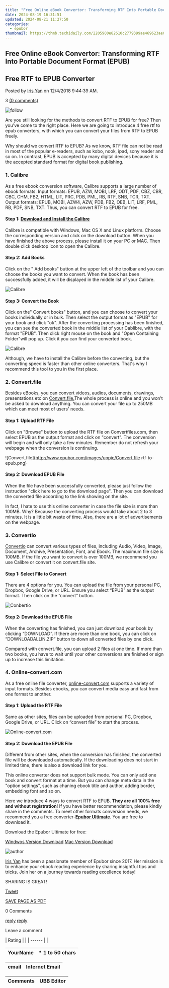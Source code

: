 ```yaml
---
title: "Free Online eBook Convertor: Transforming RTF Into Portable Document Format (EPUB)"
date: 2024-08-19 16:31:51
updated: 2024-08-21 11:27:50
categories:
  - epubor
thumbnail: https://thmb.techidaily.com/2205900e82610c2779399ae469623ae027920f8a8a6cd21a0ae3357ed65bdbc2.jpg
---
```


## Free Online eBook Convertor: Transforming RTF Into Portable Document Format (EPUB)

## Free RTF to EPUB Converter

Posted by [Iris Yan](https://www.facebook.com/iris.yan.16718) on 12/4/2018 9:44:39 AM.

3 [(0 comments)](http://www.epubor.com/#comment-area) 



![follow](http://www.epubor.com/images/follow.png)

Are you still looking for the methods to convert RTF to EPUB for free? Then you've come to the right place. Here we are going to introduce 4 free rtf to epub converters, with which you can convert your files from RTF to EPUB freely.

 Why should we convert RTF to EPUB? As we know, RTF file can not be read in most of the popular e-readers, such as kobo, nook, ipad, sony reader and so on. In contrast, EPUB is accepted by many digital devices because it is the accepted standard format for digital book publishing.

### 1\. Calibre

As a free ebook conversion software, Calibre supports a large number of ebook formats. Input formats: EPUB, AZW, MOBI, LRF, ODT, PDF, CBZ, CBR, CBC, CHM, FB2, HTML, LIT, PRC, PDB, PML, RB, RTF, SNB, TCR, TXT. Output formats: EPUB, MOBI, AZW4, AZW, PDB, FB2, OEB, LIT, LRF, PML, RB, PDF, SNB, TXT. Thus, you can convert RTF to EPUB for free.

#### Step 1: [Download and Install the Calibre](https://calibre-ebook.com/download)

Calibre is compatible with Windows, Mac OS X and Linux platform. Choose the corresponding version and click on the download button. When you have finished the above process, please install it on your PC or MAC. Then double click desktop icon to open the Calibre. 

#### Step 2: Add Books

Click on the " Add books" button at the upper left of the toolbar and you can choose the books you want to convert. When the book has been successfully added, it will be displayed in the middle list of your Calibre. 

![Calibre](http://www.epubor.com/images/uppic/calibre-rtf-to-epub1.png)

#### Step 3: Convert the Book

Click on the" Convert books" button, and you can choose to convert your books individually or in bulk. Then select the output format as "EPUB" for your book and click "ok". After the converting processing has been finished, you can see the converted book in the middle list of your Cablibre, with the format "EPUB". Then click right mouse on the book and "Open Containing Folder"will pop up. Click it you can find your converted book.

![Calibre](http://www.epubor.com/images/uppic/calibre-rtf-to-epub2.png)

 Although, we have to install the Calibre before the converting, but the converting speed is faster than other online converters. That's why I recommend this tool to you in the first place.

### 2\. Convert.file 

Besides eBooks, you can convert videos, audios, documents, drawings, presentations etc on [Convert.file.](http://www.convertfiles.com/)The whole process is online and you won’t be asked to download anything. You can convert your file up to 250MB which can meet most of users' needs.

#### Step 1: Upload RTF File

 Click on "Browse" button to upload the RTF file on Convertfiles.com, then select EPUB as the output format and click on "convert". The conversion will begin and will only take a few minutes. Remember do not refresh your webpage when the conversion is continuing. 

![Convert.file](http://www.epubor.com/images/uppic/Convert.file rtf-to-epub.png)

#### Step 2: Download EPUB File

When the file have been successfully converted, please just follow the instruction "click here to go to the download page". Then you can download the converted file according to the link showing on the site. 

In fact, I hate to use this online converter in case the file size is more than 100MB. Why? Because the converting process would take about 2 to 3 minutes. It is a little bit waste of time. Also, there are a lot of advertisements on the webpage.

### 3\. Convertio

[Convertio](https://convertio.co/) can convert various types of files, including Audio, Video, Image, Document, Archive, Presentation, Font, and Ebook. The maximum file size is 100MB. If the file you want to convert is over 100MB, we recommend you use Calibre or convert it on convert.file site. 

#### Step 1: Select File to Convert

There are 4 options for you. You can upload the file from your personal PC, Dropbox, Google Drive, or URL. Ensure you select “EPUB” as the output format. Then click on the “convert” button. 

![Conbertio](http://www.epubor.com/images/uppic/Convertio-rtf-to-epub.png)

#### Step 2: Download the EPUB File

When the converting has finished, you can just download your book by clicking “DOWNLOAD”. If there are more than one book, you can click on “DOWNLOADALLIN.ZIP” button to down all converted files by one click. 

Compared with convert.file, you can upload 2 files at one time. If more than two books, you have to wait until your other conversions are finished or sign up to increase this limitation. 

### 4\. Online-convert.com

As a free online file converter, [online-convert.com](http://ebook.online-convert.com/convert-to-epub) supports a variety of input formats. Besides ebooks, you can convert media easy and fast from one format to another.

#### Step 1: Upload the RTF File

Same as other sites, files can be uploaded from personal PC, Dropbox, Google Drive, or URL. Click on “convert file” to start the process.

![Online-convert.com](http://www.epubor.com/images/uppic/Online-convert-rtf-to-epub.png)

#### Step 2: Download the EPUB File

Different from other sites, when the conversion has finished, the converted file will be downloaded automatically. If the downloading does not start in limited time, there is also a download link for you.

This online converter does not support bulk mode. You can only add one book and convert format at a time. But you can change meta data in the "option settings", such as chaning ebook title and author, adding border, embedding font and so on.

 Here we introduce 4 ways to convert RTF to EPUB. **They are all 100% free and without registration**! If you have better recommendation, please kindly share in the comments. To meet other formats conversion needs, we recommend you a free converter-**[Epubor Ultimate](https://tools.techidaily.com/epubor/ultimate/)**. You are free to download it.

Download the Epubor Ultimate for free:

[Windwos Version Download](https://tools.techidaily.com/epubor/ultimate/) [Mac Version Download](https://tools.techidaily.com/epubor/ultimate/) 

![author](http://www.epubor.com/images/uppic/iris.png)

[Iris Yan](https://www.facebook.com/iris.yan.16718) has been a passionate member of Epubor since 2017\. Her mission is to enhance your ebook reading experience by sharing insightful tips and tricks. Join her on a journey towards reading excellence today!

SHARING IS GREAT!

[Tweet](https://twitter.com/share) 

[SAVE PAGE AS PDF](https://tools.techidaily.com/epubor/products/) 



0 Comments

[reply](https://tools.techidaily.com/epubor/products/) [reply](https://tools.techidaily.com/epubor/products/) 

Leave a comment

| Rating |  |
| ------ |  |

| YourName | \*  1 to 50 chars |
| -------- | ----------------- |

| email | Internet Email |
| ----- | -------------- |

| Comments | UBB Editor |
| -------- | ---------- |

<ins class="adsbygoogle"
     style="display:block"
     data-ad-format="autorelaxed"
     data-ad-client="ca-pub-7571918770474297"
     data-ad-slot="1223367746"></ins>



<ins class="adsbygoogle"
     style="display:block"
     data-ad-client="ca-pub-7571918770474297"
     data-ad-slot="8358498916"
     data-ad-format="auto"
     data-full-width-responsive="true"></ins>
